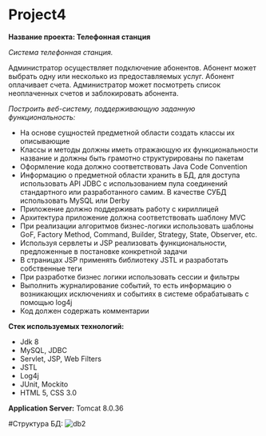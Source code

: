 # Project4

**Название проекта: Телефонная станция**

*Система телефонная станция.*

Администратор осуществляет подключение абонентов. Абонент может выбрать одну или несколько из предоставляемых услуг. Абонент оплачивает счета. Администратор может посмотреть список неоплаченных счетов и заблокировать абонента.

*Построить веб-систему, поддерживающую заданную функциональность:*
- На основе сущностей предметной области создать классы их описывающие
- Классы и методы должны иметь отражающую их функциональности название и должны быть грамотно структурированы по пакетам
- Оформление кода должно соответствовать Java Code Convention
- Информацию о предметной области хранить в БД, для доступа использовать API JDBC с использованием пула соединений стандартного или разработанного самим. В качестве СУБД использовать MySQL или Derby
- Приложение должно поддерживать работу с кириллицей
- Архитектура  приложение должна соответствовать шаблону MVC
- При реализации алгоритмов бизнес-логики  использовать шаблоны GoF, Factory Method, Command, Builder, Strategy, State, Observer, etc.
- Используя сервлеты и JSP реализовать функциональности, предложенные в постановке конкретной задачи
- В страницах JSP применять библиотеку JSTL и разработать собственные теги
- При разработке бизнес логики использовать сессии и фильтры
- Выполнить журналирование событий, то есть информацию о возникающих исключениях и событиях в системе обрабатывать с помощью log4j
- Код должен содержать комментарии




**Стек используемых технологий:**
- Jdk 8
- MySQL, JDBC
- Servlet, JSP, Web Filters
- JSTL
- Log4j
- JUnit, Mockito
- HTML 5, CSS 3.0

**Application Server:**
Tomcat 8.0.36

#Структура БД:
![db2](https://cloud.githubusercontent.com/assets/18600735/18378124/b07b76c2-7673-11e6-9ba7-f49d8d2dace5.png)



